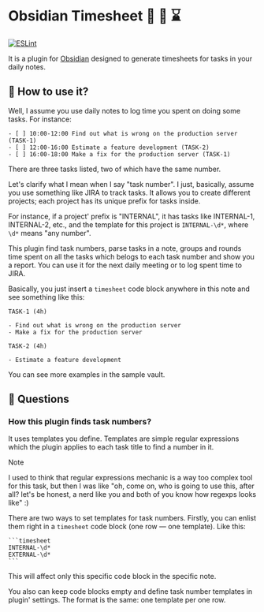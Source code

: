 # Obsidian Timesheet 🏢 📑 ⌛

[![ESLint](https://github.com/vkostyanetsky/ObsidianTimesheet/actions/workflows/eslint.yml/badge.svg)](https://github.com/vkostyanetsky/ObsidianTimesheet/actions/workflows/eslint.yml)

It is a plugin for [Obsidian](https://obsidian.md) designed to generate timesheets for tasks in your daily notes.

## 🙂 How to use it?

Well, I assume you use daily notes to log time you spent on doing some tasks. For instance:

```
- [ ] 10:00-12:00 Find out what is wrong on the production server (TASK-1)
- [ ] 12:00-16:00 Estimate a feature development (TASK-2)
- [ ] 16:00-18:00 Make a fix for the production server (TASK-1)
```

There are three tasks listed, two of which have the same number.

Let's clarify what I mean when I say "task number". I just, basically, assume you use something like JIRA to track tasks. It allows you to create different projects; each project has its unique prefix for tasks inside.

For instance, if a project' prefix is "INTERNAL", it has tasks like INTERNAL-1, INTERNAL-2, etc., and the template for this project is `INTERNAL-\d*`, where `\d*` means "any number".

This plugin find task numbers, parse tasks in a note, groups and rounds time spent on all the tasks which belogs to each task number and show you a report. You can use it for the next daily meeting or to log spent time to JIRA.

Basically, you just insert a `timesheet` code block anywhere in this note and see something like this:

```
TASK-1 (4h)

- Find out what is wrong on the production server
- Make a fix for the production server

TASK-2 (4h)

- Estimate a feature development
```

You can see more examples in the sample vault.

## 🤔 Questions

### How this plugin finds task numbers?

It uses templates you define. Templates are simple regular expressions which the plugin applies to each task title to find a number in it.

> [!NOTE]
> I used to think that regular expressions mechanic is a way too complex tool for this task, but then I was like "oh, come on, who is going to use this, after all? let's be honest, a nerd like you and both of you know how regexps looks like" :)

There are two ways to set templates for task numbers. Firstly, you can enlist them right in a `timesheet` code block (one row — one template). Like this:

````
```timesheet
INTERNAL-\d*
EXTERNAL-\d*
```
````

This will affect only this specific code block in the specific note. 

You also can keep code blocks empty and define task number templates in plugin' settings. The format is the same: one template per one row.